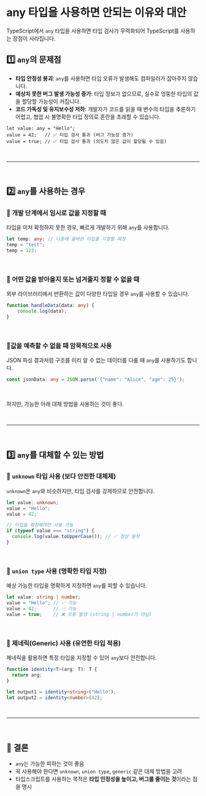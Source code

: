 # any 타입을 사용하면 안되는 이유와 대안
TypeScript에서 `any` 타입을 사용하면 타입 검사가 무력화되어 TypeScript를 사용하는 장점이 사라집니다.  

## 1️⃣ `any`의 문제점
- **타입 안정성 붕괴**: `any`를 사용하면 타입 오류가 발생해도 컴파일러가 잡아주지 않습니다.
- **예상치 못한 버그 발생 가능성 증가**: 타입 정보가 없으므로, 실수로 엉뚱한 타입의 값을 할당할 가능성이 커집니다.
- **코드 가독성 및 유지보수성 저하**: 개발자가 코드를 읽을 때 변수의 타입을 추론하기 어렵고, 협업 시 불명확한 타입 정의로 혼란을 초래할 수 있습니다.

```tsx
let value: any = "Hello";
value = 42;   // ✅ 타입 검사 통과 (버그 가능성 증가)
value = true; // ✅ 타입 검사 통과 (의도치 않은 값이 할당될 수 있음)
```

<br>

- - -

<br>

## 2️⃣ `any`를 사용하는 경우
### 🔹 개발 단계에서 임시로 값을 지정할 때
타입을 미처 확정하지 못한 경우, 빠르게 개발하기 위해 `any`를 사용합니다.
```ts
let temp: any; // 나중에 올바른 타입을 지정할 예정
temp = "test";
temp = 123;
```

<br>

### 🔹 어떤 값을 받아올지 또는 넘겨줄지 정할 수 없을 때
외부 라이브러리에서 반환하는 값이 다양한 타입일 경우 `any`를 사용할 수 있습니다.
```ts
function handleData(data: any) {
    console.log(data);
}
```

<br>

### 🔹값을 예측할 수 없을 때 암묵적으로 사용
JSON 파싱 결과처럼 구조를 미리 알 수 없는 데이터를 다룰 때 `any`를 사용하기도 합니다.
```ts
const jsonData: any = JSON.parse('{"name": "Alice", "age": 25}');
```

<br>

하지만, 가능한 아래 대체 방법을 사용하는 것이 좋다.

<br>

- - -

<br>

## 3️⃣ `any`를 대체할 수 있는 방법
### 🔹 `unknown` 타입 사용 (보다 안전한 대체제)
`unknown`은 `any`와 비슷하지만, 타입 검사를 강제하므로 안전합니다.
```ts
let value: unknown;
value = "Hello";
value = 42;

// 타입을 확정해야만 사용 가능
if (typeof value === "string") {
  console.log(value.toUpperCase()); // ✅ 정상 동작
}
```
<br>

### 🔹 `union type` 사용 (명확한 타입 지정)
예상 가능한 타입을 명확하게 지정하면 `any`를 피할 수 있습니다.
```ts
let value: string | number;
value = "Hello"; // ✅ 가능
value = 42;      // ✅ 가능
value = true;    // ❌ 오류 발생 (string | number가 아님)
```

<br>

### 🔹 제네릭(Generic) 사용 (유연한 타입 적용)
제네릭을 활용하면 특정 타입을 지정할 수 있어 `any`보다 안전합니다.
```ts
function identity<T>(arg: T): T {
  return arg;
}

let output1 = identity<string>("Hello");
let output2 = identity<number>(42);
```

<br>

- - -

<br>

## 🎯 결론
- `any`는 가능한 피하는 것이 좋음
- 꼭 사용해야 한다면 `unknown`, `union type`, `generic` 같은 대체 방법을 고려
- 타입스크립트를 사용하는 목적은 **타입 안정성을 높이고, 버그를 줄이는 것**이라는 점을 명시